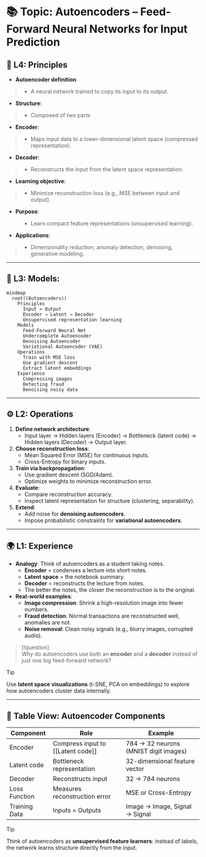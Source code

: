 # 📚 Topic: Autoencoders – Feed-Forward Neural Networks for Input Prediction

## 🧠 L4: Principles
- **Autoencoder definition**
> - A neural network trained to copy its input to its output.
- **Structure**: 
> - Composed of two parts
- **Encoder**: 
> - Maps input data to a lower-dimensional latent space (compressed representation).
- **Decoder**: 
> - Reconstructs the input from the latent space representation.
- **Learning objective**: 
> - Minimize reconstruction loss (e.g., MSE between input and output).
- **Purpose**: 
> - Learn compact feature representations (unsupervised learning).
- **Applications**: 
> - Dimensionality reduction, anomaly detection, denoising, generative modeling.

---

## 🧩 L3: Models:

```mermaid
mindmap
  root((Autoencoders))
    Principles
      Input ≈ Output
      Encoder → Latent → Decoder
      Unsupervised representation learning
    Models
      Feed-Forward Neural Net
      Undercomplete Autoencoder
      Denoising Autoencoder
      Variational Autoencoder (VAE)
    Operations
      Train with MSE loss
      Use gradient descent
      Extract latent embeddings
    Experience
      Compressing images
      Detecting fraud
      Denoising noisy data
```
---

## ⚙️ L2: Operations
1. **Define network architecture**:
   - Input layer → Hidden layers (Encoder) → Bottleneck (latent code) → Hidden layers (Decoder) → Output layer.
2. **Choose reconstruction loss**:
   - Mean Squared Error (MSE) for continuous inputs.
   - Cross-Entropy for binary inputs.
3. **Train via backpropagation**:
   - Use gradient descent (SGD/Adam).
   - Optimize weights to minimize reconstruction error.
4. **Evaluate**:
   - Compare reconstruction accuracy.
   - Inspect latent representation for structure (clustering, separability).
5. **Extend**:
   - Add noise for **denoising autoencoders**.
   - Impose probabilistic constraints for **variational autoencoders**.

---

## 🌍 L1: Experience
- **Analogy**: Think of autoencoders as a student taking notes.
  - **Encoder** = condenses a lecture into short notes.
  - **Latent space** = the notebook summary.
  - **Decoder** = reconstructs the lecture from notes.
  - The better the notes, the closer the reconstruction is to the original.
- **Real-world examples**:
  - **Image compression**: Shrink a high-resolution image into fewer numbers.
  - **Fraud detection**: Normal transactions are reconstructed well, anomalies are not.
  - **Noise removal**: Clean noisy signals (e.g., blurry images, corrupted audio).

> [!question]  
> Why do autoencoders use both an **encoder** and a **decoder** instead of just one big feed-forward network?

> [!TIP]  
> Use **latent space visualizations** (t-SNE, PCA on embeddings) to explore how autoencoders cluster data internally.

---

## 🔢 Table View: Autoencoder Components

| Component     | Role                              | Example                               |
| ------------- | --------------------------------- | ------------------------------------- |
| Encoder       | Compress input to [[Latent code]] | 784 → 32 neurons (MNIST digit images) |
| Latent code   | Bottleneck representation         | 32-dimensional feature vector         |
| Decoder       | Reconstructs input                | 32 → 784 neurons                      |
| Loss Function | Measures reconstruction error     | MSE or Cross-Entropy                  |
| Training Data | Inputs = Outputs                  | Image → Image, Signal → Signal        |

> [!TIP]  
> Think of autoencoders as **unsupervised feature learners**: instead of labels, the network learns structure directly from the input.